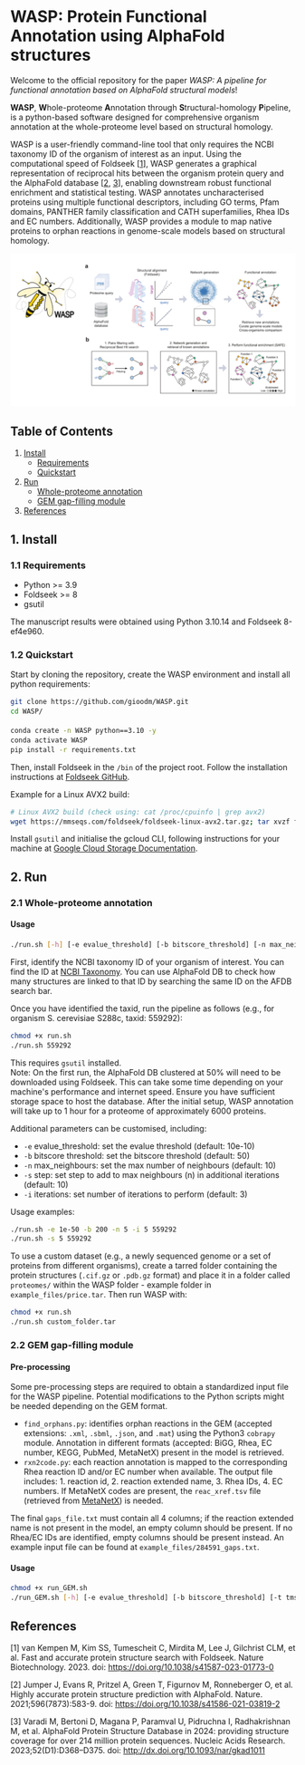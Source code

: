 # WASP: Protein Functional Annotation using AlphaFold structures

Welcome to the official repository for the paper *WASP: A pipeline for functional annotation based on AlphaFold structural models*!

**WASP**, **W**hole-proteome **A**nnotation through **S**tructural-homology **P**ipeline, is a python-based software designed for comprehensive organism annotation at the whole-proteome level based on structural homology.

WASP is a user-friendly command-line tool that only requires the NCBI taxonomy ID of the organism of interest as an input. Using the computational speed of Foldseek [[1](https://doi.org/10.1038/s41587-023-01773-0)], WASP generates a graphical representation of reciprocal hits between the organism protein query and the AlphaFold database [[2](https://doi.org/10.1038/s41586-021-03819-2), [3](https://doi.org/10.1093/nar/gkab1061)], enabling downstream robust functional enrichment and statistical testing. WASP annotates uncharacterised proteins using multiple functional descriptors, including GO terms, Pfam domains, PANTHER family classification and CATH superfamilies, Rhea IDs and EC numbers. Additionally, WASP provides a module to map native proteins to orphan reactions in genome-scale models based on structural homology.

<p align="center">
<img src="logo.png" alt="drawing" width="800"/>
</p>

<!---
If you find WASP helpful in your research, please cite us:

    @article{,
      author = {},
      title = {},
      journal = {},
      volume = {},
      number = {},
      pages = {},
      year = {},
      doi = {},
      URL = {}
    }  
-->

## Table of Contents

1. [Install](#1-install)
   - [Requirements](#11-requirements)
   - [Quickstart](#12-quickstart)
2. [Run](#2-run)
   - [Whole-proteome annotation](#21-whole-proteome-annotation)
   - [GEM gap-filling module](#22-gem-gap-filling-module)
3. [References](#3-references)

## 1. Install

### 1.1 Requirements

- Python >= 3.9
- Foldseek >= 8
- gsutil

The manuscript results were obtained using Python 3.10.14 and Foldseek 8-ef4e960.

### 1.2 Quickstart

Start by cloning the repository, create the WASP environment and install all python requirements:

```sh
git clone https://github.com/gioodm/WASP.git
cd WASP/

conda create -n WASP python==3.10 -y
conda activate WASP
pip install -r requirements.txt
```

Then, install Foldseek in the `/bin` of the project root. Follow the installation instructions at [Foldseek GitHub](https://github.com/steineggerlab/foldseek).

Example for a Linux AVX2 build:

```sh
# Linux AVX2 build (check using: cat /proc/cpuinfo | grep avx2)
wget https://mmseqs.com/foldseek/foldseek-linux-avx2.tar.gz; tar xvzf foldseek-linux-avx2.tar.gz; export PATH=$(pwd)/foldseek/bin/:$PATH

```

Install `gsutil` and initialise the gcloud CLI, following instructions for your machine at [Google Cloud Storage Documentation](https://cloud.google.com/storage/docs/gsutil_install).

## 2. Run

### 2.1 Whole-proteome annotation

#### Usage

```sh
./run.sh [-h] [-e evalue_threshold] [-b bitscore_threshold] [-n max_neighbours] [-N max_neighbours_NaN] taxid
```

First, identify the NCBI taxonomy ID of your organism of interest. You can find the ID at [NCBI Taxonomy](https://www.ncbi.nlm.nih.gov/taxonomy). You can use AlphaFold DB to check how many structures are linked to that ID by searching the same ID on the AFDB search bar.

Once you have identified the taxid, run the pipeline as follows (e.g., for organism S. cerevisiae S288c, taxid: 559292):

```sh
chmod +x run.sh
./run.sh 559292
```

This requires `gsutil` installed.    
Note: On the first run, the AlphaFold DB clustered at 50% will need to be downloaded using Foldseek. This can take some time depending on your machine's performance and internet speed. Ensure you have sufficient storage space to host the database. After the initial setup, WASP annotation will take up to 1 hour for a proteome of approximately 6000 proteins.

Additional parameters can be customised, including:

- `-e` evalue_threshold: set the evalue threshold (default: 10e-10)
- `-b` bitscore threshold: set the bitscore threshold (default: 50)
- `-n` max_neighbours: set the max number of neighbours (default: 10)
- `-s` step: set step to add to max neighbours (n) in additional iterations (default: 10)
- `-i` iterations: set number of iterations to perform (default: 3)

Usage examples:

```sh
./run.sh -e 1e-50 -b 200 -n 5 -i 5 559292
./run.sh -s 5 559292
```

To use a custom dataset (e.g., a newly sequenced genome or a set of proteins from different organisms), create a tarred folder containing the protein structures (`.cif.gz` or `.pdb.gz` format) and place it in a folder called `proteomes/` within the WASP folder - example folder in `example_files/price.tar`. Then run WASP with:

```sh
chmod +x run.sh
./run.sh custom_folder.tar
```

### 2.2 GEM gap-filling module

#### Pre-processing

Some pre-processing steps are required to obtain a standardized input file for the WASP pipeline. Potential modifications to the Python scripts might be needed depending on the GEM format.

- `find_orphans.py`: identifies orphan reactions in the GEM (accepted extensions: `.xml`, `.sbml`, `.json`, and `.mat`) using the Python3 `cobrapy` module. Annotation in different formats (accepted: BiGG, Rhea, EC number, KEGG, PubMed, MetaNetX) present in the model is retrieved.
- `rxn2code.py`: each reaction annotation is mapped to the corresponding Rhea reaction ID and/or EC number when available. The output file includes: 1. reaction id, 2. reaction extended name, 3. Rhea IDs, 4. EC numbers.
  If MetaNetX codes are present, the `reac_xref.tsv` file (retrieved from [MetaNetX](https://www.metanetx.org/mnxdoc/mnxref.html)) is needed.

The final `gaps_file.txt` must contain all 4 columns; if the reaction extended name is not present in the model, an empty column should be present. If no Rhea/EC IDs are identified, empty columns should be present instead. An example input file can be found at `example_files/284591_gaps.txt`.

#### Usage

```sh
chmod +x run_GEM.sh
./run_GEM.sh [-h] [-e evalue_threshold] [-b bitscore_threshold] [-t tmscore] taxid gaps_file.txt
```

## References

[1] van Kempen M, Kim SS, Tumescheit C, Mirdita M, Lee J, Gilchrist CLM, et al. Fast and accurate protein structure
search with Foldseek. Nature Biotechnology. 2023. doi: https://doi.org/10.1038/s41587-023-01773-0

[2] Jumper J, Evans R, Pritzel A, Green T, Figurnov M, Ronneberger O, et al. Highly accurate protein structure prediction
with AlphaFold. Nature. 2021;596(7873):583-9. doi: https://doi.org/10.1038/s41586-021-03819-2

[3] Varadi M, Bertoni D, Magana P, Paramval U, Pidruchna I, Radhakrishnan M, et al. AlphaFold Protein Structure Database in 2024: providing structure coverage for over 214 million protein sequences. Nucleic Acids Research. 2023;52(D1):D368–D375. doi: http://dx.doi.org/10.1093/nar/gkad1011
